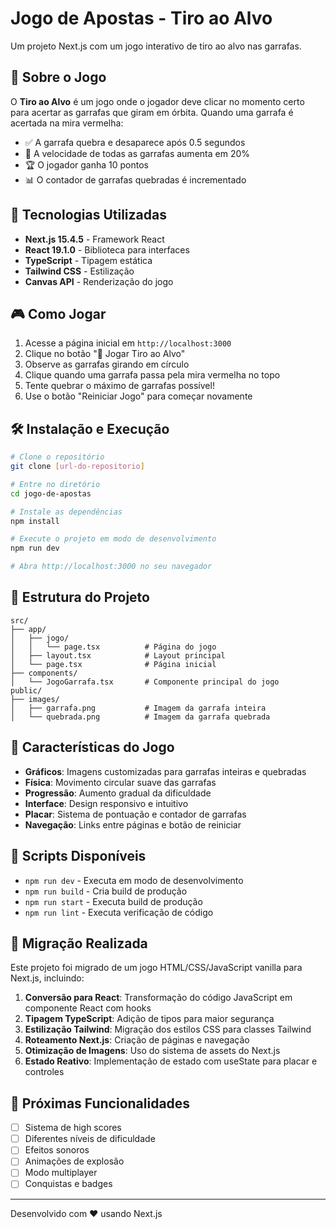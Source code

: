 # Jogo de Apostas - Tiro ao Alvo

Um projeto Next.js com um jogo interativo de tiro ao alvo nas garrafas.

## 🎯 Sobre o Jogo

O **Tiro ao Alvo** é um jogo onde o jogador deve clicar no momento certo para acertar as garrafas que giram em órbita. Quando uma garrafa é acertada na mira vermelha:

- ✅ A garrafa quebra e desaparece após 0.5 segundos
- 🚀 A velocidade de todas as garrafas aumenta em 20%
- 🏆 O jogador ganha 10 pontos
- 📊 O contador de garrafas quebradas é incrementado

## 🚀 Tecnologias Utilizadas

- **Next.js 15.4.5** - Framework React
- **React 19.1.0** - Biblioteca para interfaces
- **TypeScript** - Tipagem estática
- **Tailwind CSS** - Estilização
- **Canvas API** - Renderização do jogo

## 🎮 Como Jogar

1. Acesse a página inicial em `http://localhost:3000`
2. Clique no botão "🎯 Jogar Tiro ao Alvo"
3. Observe as garrafas girando em círculo
4. Clique quando uma garrafa passa pela mira vermelha no topo
5. Tente quebrar o máximo de garrafas possível!
6. Use o botão "Reiniciar Jogo" para começar novamente

## 🛠️ Instalação e Execução

```bash
# Clone o repositório
git clone [url-do-repositorio]

# Entre no diretório
cd jogo-de-apostas

# Instale as dependências
npm install

# Execute o projeto em modo de desenvolvimento
npm run dev

# Abra http://localhost:3000 no seu navegador
```

## 📁 Estrutura do Projeto

```
src/
├── app/
│   ├── jogo/
│   │   └── page.tsx          # Página do jogo
│   ├── layout.tsx            # Layout principal
│   └── page.tsx              # Página inicial
├── components/
│   └── JogoGarrafa.tsx       # Componente principal do jogo
public/
├── images/
│   ├── garrafa.png           # Imagem da garrafa inteira
│   └── quebrada.png          # Imagem da garrafa quebrada
```

## 🎨 Características do Jogo

- **Gráficos**: Imagens customizadas para garrafas inteiras e quebradas
- **Física**: Movimento circular suave das garrafas
- **Progressão**: Aumento gradual da dificuldade
- **Interface**: Design responsivo e intuitivo
- **Placar**: Sistema de pontuação e contador de garrafas
- **Navegação**: Links entre páginas e botão de reiniciar

## 🔧 Scripts Disponíveis

- `npm run dev` - Executa em modo de desenvolvimento
- `npm run build` - Cria build de produção
- `npm run start` - Executa build de produção
- `npm run lint` - Executa verificação de código

## 📝 Migração Realizada

Este projeto foi migrado de um jogo HTML/CSS/JavaScript vanilla para Next.js, incluindo:

1. **Conversão para React**: Transformação do código JavaScript em componente React com hooks
2. **Tipagem TypeScript**: Adição de tipos para maior segurança
3. **Estilização Tailwind**: Migração dos estilos CSS para classes Tailwind
4. **Roteamento Next.js**: Criação de páginas e navegação
5. **Otimização de Imagens**: Uso do sistema de assets do Next.js
6. **Estado Reativo**: Implementação de estado com useState para placar e controles

## 🌟 Próximas Funcionalidades

- [ ] Sistema de high scores
- [ ] Diferentes níveis de dificuldade
- [ ] Efeitos sonoros
- [ ] Animações de explosão
- [ ] Modo multiplayer
- [ ] Conquistas e badges

---

Desenvolvido com ❤️ usando Next.js
